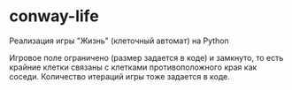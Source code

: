 # conway-life
Реализация игры "Жизнь" (клеточный автомат) на Python 

Игровое поле ограничено (размер задается в коде) и замкнуто, то есть крайние клетки связаны с клетками противоположного края как соседи.
Количество итераций игры тоже задается в коде.

